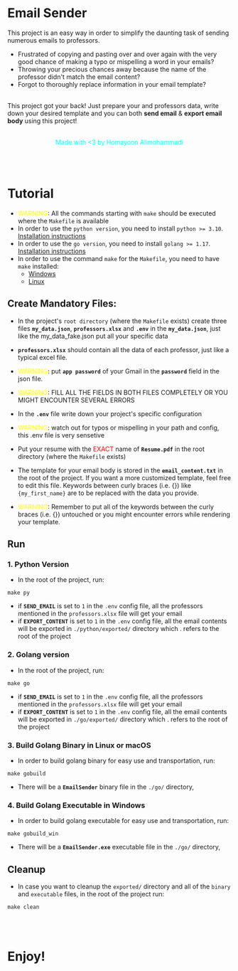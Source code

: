 # Email Sender

This project is an easy way in order to simplify the daunting task of sending numerous emails to professors.

- Frustrated of copying and pasting over and over again with the very good chance of making a typo or mispelling a word in your emails?
- Throwing your precious chances away because the name of the professor didn't match the email content?
- Forgot to thoroughly replace information in your email template?
  <br><br>

This project got your back! Just prepare your and professors data, write down your desired template and you can both <b>send email</b> & <b>export email body</b> using this project!
<br><br>

<center><span style="color:cyan">Made with <3 by Homayoon Alimohammadi</span></center>
<br><br><br>

# Tutorial

- <span style="color:yellow">WARNING</span>: All the commands starting with `make` should be executed where the `Makefile` is available
- In order to use the `python version`, you need to install `python >= 3.10`. [Installation instructions](https://www.python.org/downloads/)
- In order to use the `go version`, you need to install `golang >= 1.17`. [Installation instructions](https://go.dev/doc/install)
- In order to use the command `make` for the `Makefile`, you need to have `make` installed:
  - [Windows](https://stackoverflow.com/questions/2532234/how-to-run-a-makefile-in-windows)
  - [Linux](https://linuxhint.com/install-make-ubuntu/)

## Create Mandatory Files:

- In the project's `root directory` (where the `Makefile` exists) create three files <b>`my_data.json`</b>, <b>`professors.xlsx`</b> and <b>`.env`</b>
  in the <b>`my_data.json`</b>, just like the my_data_fake.json put all your specific data
- <b>`professors.xlsx`</b> should contain all the data of each professor, just like a typical excel file.
- <span style="color:yellow">WARNING</span>: put <b>`app password`</b> of your Gmail in the <b>`password`</b> field in the json file.
- <span style="color:yellow">WARNING</span>: FILL ALL THE FIELDS IN BOTH FILES COMPLETELY OR YOU MIGHT ENCOUNTER SEVERAL ERRORS
- In the <b>`.env`</b> file write down your project's specific configuration
- <span style="color:yellow">WARNING</span>: watch out for typos or mispelling in your path and config, this .env file is very sensetive
- Put your resume with the <span style="color:red">EXACT</span> name of <b>`Resume.pdf`</b> in the root directory (where the `Makefile` exists)
- The template for your email body is stored in the <b>`email_content.txt`</b> in the root of the project. If you want a more customized template, feel free to edit this file. Keywords between curly braces (i.e. {}) like `{my_first_name}` are to be replaced with the data you provide.

- <span style="color:yellow">WARNING</span>: Remember to put all of the keywords between the curly braces (i.e. {}) untouched or you might encounter errors while rendering your template.

## Run

### 1. Python Version

- In the root of the project, run:

```shell
make py
```

- if <b>`SEND_EMAIL`</b> is set to `1` in the `.env` config file, all the professors mentioned in the `professors.xlsx` file will get your email
- if <b>`EXPORT_CONTENT`</b> is set to `1` in the `.env` config file, all the email contents will be exported in `./python/exported/` directory which . refers to the root of the project

### 2. Golang version

- In the root of the project, run:

```shell
make go
```

- if <b>`SEND_EMAIL`</b> is set to `1` in the `.env` config file, all the professors mentioned in the `professors.xlsx` file will get your email
- if <b>`EXPORT_CONTENT`</b> is set to `1` in the `.env` config file, all the email contents will be exported in `./go/exported/` directory which . refers to the root of the project

### 3. Build Golang Binary in Linux or macOS

- In order to build golang binary for easy use and transportation, run:

```shell
make gobuild
```

- There will be a <b>`EmailSender`</b> binary file in the `./go/` directory,

### 4. Build Golang Executable in Windows

- In order to build golang executable for easy use and transportation, run:

```shell
make gobuild_win
```

- There will be a <b>`EmailSender.exe`</b> executable file in the `./go/` directory,

## Cleanup

- In case you want to cleanup the `exported/` directory and all of the `binary` and `executable` files, in the root of the project run:

```shell
make clean
```

<br><br>

# Enjoy!
